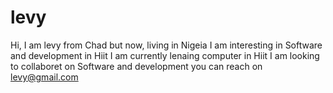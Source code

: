 # levy
Hi, I am levy from Chad but now, living in Nigeia
I am interesting in Software and development in Hiit
I am currently lenaing computer in Hiit
I am looking to collaboret on Software and development
you can reach on levy@gmail.com
